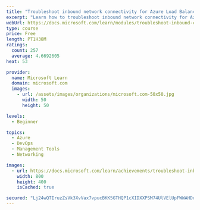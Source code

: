 ```yaml
---
title: "Troubleshoot inbound network connectivity for Azure Load Balancer"
excerpt: "Learn how to troubleshoot inbound network connectivity for Azure Load Balancer."
webUrl: https://docs.microsoft.com/learn/modules/troubleshoot-inbound-connectivity-azure-load-balancer/
type: course
price: Free
length: PT1H38M
ratings:
  count: 257
  average: 4.6692605
heat: 53

provider:
  name: Microsoft Learn
  domain: microsoft.com
  images:
    - url: /assets/images/organizations/microsoft.com-50x50.jpg
      width: 50
      height: 50

levels:
  - Beginner

topics:
  - Azure
  - DevOps
  - Management Tools
  - Networking

images:
  - url: https://docs.microsoft.com/learn/achievements/troubleshoot-inbound-connectivity-azure-load-balancer-social.png
    width: 800
    height: 400
    isCached: true

secured: "Lj24wQTIruzZsVk3XvVax7vpucBKK5GTHQP1cXIDXXPSM74UlVElUpFWWAHDqDfdIVI+KAxOl2ieF+vxhfnFbs6EbEYrZ68CoJiG3iXiL/K9wwXvdET76CupPKcTeOaFZjaXLAjyMcPxNauoD35cTtBG4xtWVTJnqjpbtVIhY9DZDftzlbW1TtoOs+YO5sysCjZWDMB/AV8cCe1j778ANfAHUCwHQAdTrVwjhOYdumKf6MXEZKSULraVc//mqd/jZsNNY3KX+dDeO2zFUOrIqYDkpx7x9OXvko2k3gvtZZmtPcSpoyvHzSUEdQbNB+IAhAeN8Vu9bGzvzmT6xyg0rVzQjk8Szt3jtfSGOeGAp/d91cs5aWM97ufc1F/lBHefcAEKVc96r4Spkg2HOvxhO2ApSHjWpHMEDZCAchS1hLo=;2GXTskjLZIX7bkVeOAXVLg=="
---
```



